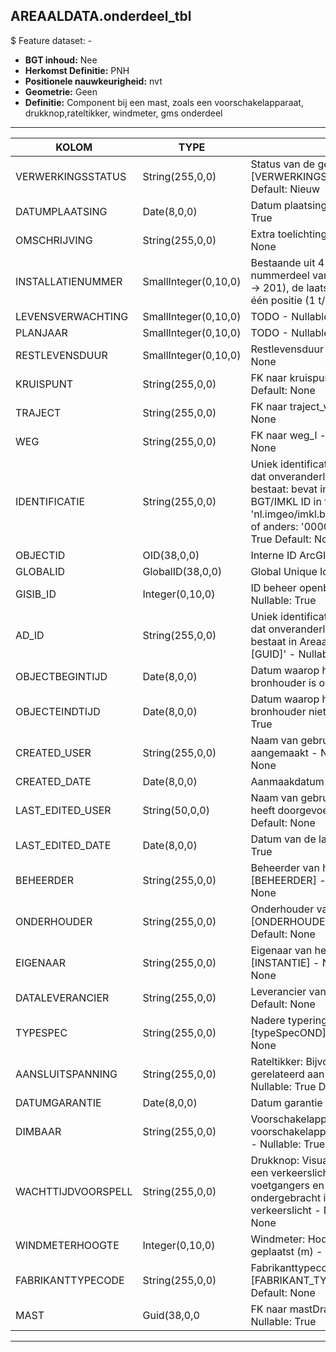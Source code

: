﻿## AREAALDATA.onderdeel_tbl

$ Feature dataset: -

* __BGT inhoud:__ Nee
* __Herkomst Definitie:__ PNH
* __Positionele nauwkeurigheid:__ nvt
* __Geometrie:__ Geen
* __Definitie:__ Component bij een mast, zoals een voorschakelapparaat, drukknop,rateltikker, windmeter, gms onderdeel


***

|KOLOM                               |TYPE                |DEFINITIE|
|------                              |----                |-----    |
|VERWERKINGSSTATUS                   |String(255,0,0)     |Status van de gegevens, keuzelijst [VERWERKINGSSTATUS] - Nullable: False Default: Nieuw|
|DATUMPLAATSING                      |Date(8,0,0)         |Datum plaatsing installatie - Nullable: True|
|OMSCHRIJVING                        |String(255,0,0)     |Extra toelichting - Nullable: True Default: None|
|INSTALLATIENUMMER                   |SmallInteger(0,10,0)|Bestaande uit 4 cijfers: de eerste drie het nummerdeel van het wegnummer (N201 -> 201), de laatste een volgnummer van één positie (1 t/m 9) - Nullable: True|
|LEVENSVERWACHTING                   |SmallInteger(0,10,0)|TODO - Nullable: True|
|PLANJAAR                            |SmallInteger(0,10,0)|TODO - Nullable: True|
|RESTLEVENSDUUR                      |SmallInteger(0,10,0)|Restlevensduur - Nullable: True Default: None|
|KRUISPUNT                           |String(255,0,0)     |FK naar kruispunt_p - Nullable: True Default: None|
|TRAJECT                             |String(255,0,0)     |FK naar traject_v - Nullable: True Default: None|
|WEG                                 |String(255,0,0)     |FK naar weg_l - Nullable: True Default: None|
|IDENTIFICATIE                       |String(255,0,0)      |Uniek identificatienummer voor het object dat onveranderlijk is zolang het object bestaat: bevat indien van toepassing BGT/IMKL ID in format 'nl.imgeo/imkl.bronhouderscode.LokaalID' of anders: '00000'.LokaalID - Nullable: True Default: None|
|OBJECTID                            |OID(38,0,0)        |Interne ID ArcGIS - Nullable: False|
|GLOBALID                            |GlobalID(38,0,0)   |Global Unique Identifier - Nullable: False|
|GISIB_ID                            |Integer(0,10,0)    |ID beheer openbare ruimte (GISIB) - Nullable: True|
|AD_ID                               |String(255,0,0)    |Uniek identificatienummer voor het object dat onveranderlijk is zolang het object bestaat in Areaaldata: in format 'AD.[GUID]' - Nullable: False Default: None|
|OBJECTBEGINTIJD                     |Date(8,0,0)        |Datum waarop het object bij de bronhouder is ontstaan - Nullable: True|
|OBJECTEINDTIJD                      |Date(8,0,0)        |Datum waarop het object bij de bronhouder niet meer geldig is - Nullable: True|
|CREATED_USER                        |String(255,0,0)    |Naam van gebruiker die de rij heeft aangemaakt - Nullable: True Default: None|
|CREATED_DATE                        |Date(8,0,0)        |Aanmaakdatum - Nullable: True|
|LAST_EDITED_USER                    |String(50,0,0)     |Naam van gebruiker die de laatste mutatie heeft doorgevoerd - Nullable: True Default: None|
|LAST_EDITED_DATE                    |Date(8,0,0)        |Datum van de laatste mutatie - Nullable: True|
|BEHEERDER                           |String(255,0,0)    |Beheerder van het object, keuzelijst [BEHEERDER] - Nullable: True Default: None|
|ONDERHOUDER                         |String(255,0,0)    |Onderhouder van het object, keuzelijst [ONDERHOUDER] - Nullable: True Default: None|
|EIGENAAR                            |String(255,0,0)    |Eigenaar van het object, keuzelijst [INSTANTIE] - Nullable: True Default: None| 
|DATALEVERANCIER                     |String(255,0,0)    |Leverancier van de data - Nullable: True Default: None|
|TYPESPEC                            |String(255,0,0)     |Nadere typering van het object, keuzelijst [typeSpecOND] - Nullable: True Default: None|
|AANSLUITSPANNING                    |String(255,0,0)     |Rateltikker: Bijvoorbeeld 40V of 220 V (is gerelateerd aan de lamp-spanning)- Nullable: True Default: None|
|DATUMGARANTIE                       |Date(8,0,0)         |Datum garantie - Nullable: True|
|DIMBAAR                             |String(255,0,0)     |Voorschakelapparaat: Bevat het voorschakelapparaat een dimvoorziening - Nullable: True Default: None|
|WACHTTIJDVOORSPELL                  |String(255,0,0)     |Drukknop: Visualiseert de wachttijd voor een verkeerslicht (met name voor voetgangers en fietsers), meestal ondergebracht in drukknop of verkeerslicht - Nullable: True Default: None|
|WINDMETERHOOGTE                     |Integer(0,10,0)     |Windmeter: Hoogte waarop de windmeter geplaatst (m) - Nullable: True|
|FABRIKANTTYPECODE                   |String(255,0,0)     |Fabrikanttypecode, keuzelijst [FABRIKANT_TYPECODE] - Nullable: True Default: None|
|MAST                                |Guid(38,0,0         |FK naar mastDraagconstructie_p - Nullable: True|



***

